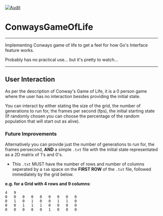 [![Audit](https://github.com/CosyOranges/ConwaysGameOfLife/actions/workflows/audit.yml/badge.svg?branch=main)](https://github.com/CosyOranges/ConwaysGameOfLife/actions/workflows/audit.yml)
# ConwaysGameOfLife
---

Implementing Conways game of life to get a feel for how Go's Interface feature works.

Probably has no practical use... but it's pretty to watch...

---
## User Interaction

As per the description of Conway's Game of Life, it is a 0 person game where the user has no interaction besides providing the initial state.

You can interact by either stating the size of the grid, the number of generations to run for, the frames per second (fps), the initial starting state (If randomly chosen you can choose the percentage of the random population that will start out as alive).

### Future Improvements
Alternatively you can provide just the number of generations to run for, the frames persecond, **AND** a simple `.txt` file with the initial state representated as a 2D matrix of 1's and 0's.

- This `.txt` MUST have the number of rows and number of columns seperated by a `tab` space on the **FIRST ROW** of the `.txt` file, followed immediately by the grid below.

**e.g. for a Grid with 4 rows and 9 columns**:
```
4   9
0   0   0   0   0   0   0   0   0
0   1   0   1   0   0   1   1   0
0   0   1   1   1   0   0   0   0
0   0   0   0   0   1   0   0   0
```